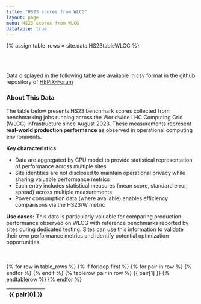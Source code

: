 ```yaml
---
title: "HS23 scores from WLCG"
layout: page
menu: HS23 scores from WLCG
datatable: true
---
```


 {% assign table_rows = site.data.HS23tableWLCG %}

<br>
<br>

Data displayed in the following table are available in csv format in the github repository of [HEPiX-Forum](https://github.com/HEPiX-Forum/hepix-forum.github.io/blob/master/_data/HS23tableWLCG.csv)

### About This Data

The table below presents HS23 benchmark scores collected from benchmarking jobs running across the Worldwide LHC Computing Grid (WLCG) infrastructure since August 2023. These measurements represent **real-world production performance** as observed in operational computing environments.

**Key characteristics:**
- Data are aggregated by CPU model to provide statistical representation of performance across multiple sites
- Site identities are not disclosed to maintain operational privacy while sharing valuable performance metrics
- Each entry includes statistical measures (mean score, standard error, spread) across multiple measurements
- Power consumption data (where available) enables efficiency comparisons via the HS23/W metric

**Use cases:**
This data is particularly valuable for comparing production performance observed on WLCG with reference benchmarks reported by sites during dedicated testing. Sites can use this information to validate their own performance metrics and identify potential optimization opportunities.

<br>
<br>
<div style="overflow-x: auto;">
  <table id="myTable" class="display">
      {% for row in table_rows %}
          {% if forloop.first %}
              <thead>
              <tr>
                  {% for pair in row %}
                      <th>
                          {{ pair[0] }}
                      </th>
                  {% endfor %}
              </tr>
              </thead>
          {% endif %}
          {% tablerow pair in row %}
              {{ pair[1] }}
          {% endtablerow %}
      {% endfor %}
  </table>
</div>

<link rel="stylesheet" href="https://cdn.datatables.net/1.13.4/css/jquery.dataTables.css" />
<script src="https://cdn.datatables.net/1.13.4/js/jquery.dataTables.js"></script>
